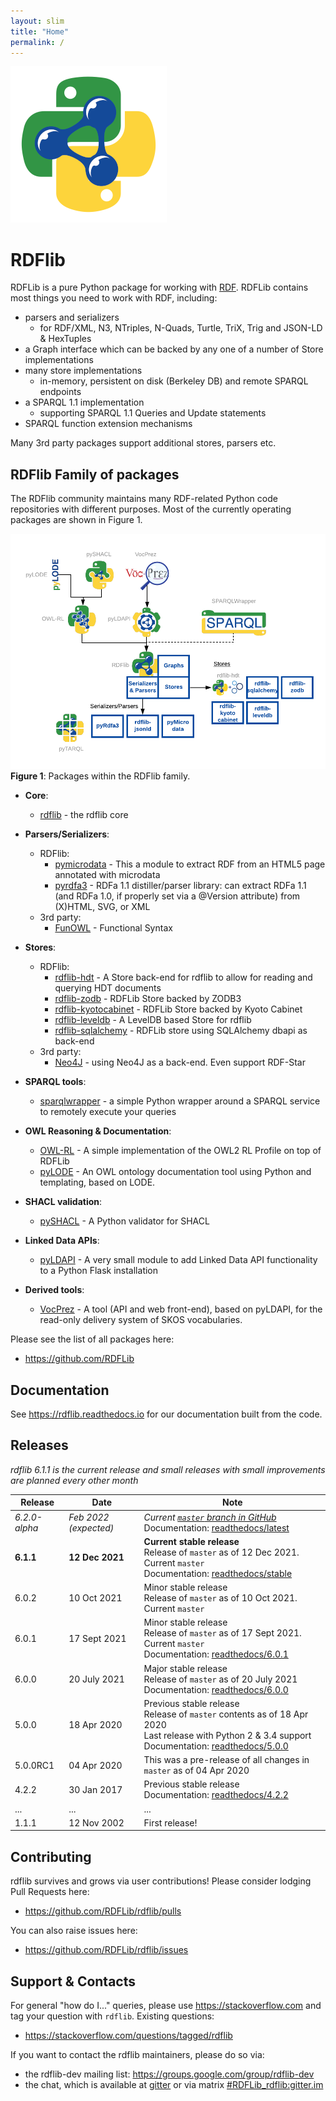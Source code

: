 ```yaml
---
layout: slim
title: "Home"
permalink: /
---
```

![](images/RDFlib-250.png)

# RDFlib
RDFLib is a pure Python package for working with [RDF](http://www.w3.org/RDF/). RDFLib contains most things you need to work with RDF, including:

* parsers and serializers
    * for RDF/XML, N3, NTriples, N-Quads, Turtle, TriX, Trig and JSON-LD & HexTuples
* a Graph interface which can be backed by any one of a number of Store implementations
* many store implementations 
    * in-memory, persistent on disk (Berkeley DB) and remote SPARQL endpoints
* a SPARQL 1.1 implementation
    * supporting SPARQL 1.1 Queries and Update statements
* SPARQL function extension mechanisms

Many 3rd party packages support additional stores, parsers etc.

## RDFlib Family of packages
The RDFlib community maintains many RDF-related Python code repositories with different purposes. Most of the currently
operating packages are shown in Figure 1.

![](images/rdflib-packages.png)  
**Figure 1**: Packages within the RDFlib family.

* **Core**:
    * [rdflib](https://github.com/RDFLib/rdflib) - the rdflib core

* **Parsers/Serializers**:
   * RDFlib:
       * [pymicrodata](https://github.com/RDFLib/pymicrodata) - This a module to extract RDF from an HTML5 page annotated with microdata
       * [pyrdfa3](https://github.com/RDFLib/pyrdfa3) - RDFa 1.1 distiller/parser library: can extract RDFa 1.1 (and RDFa 1.0, if properly set via a @Version attribute) from (X)HTML, SVG, or XML
   * 3rd party:
       * [FunOWL](https://github.com/hsolbrig/funowl) - Functional Syntax

* **Stores**:   
    * RDFlib:  
       * [rdflib-hdt](https://github.com/RDFLib/rdflib-hdt) - A Store back-end for rdflib to allow for reading and querying HDT documents
       * [rdflib-zodb](https://github.com/RDFLib/rdflib-zodb) - RDFLib Store backed by ZODB3
       * [rdflib-kyotocabinet](https://github.com/RDFLib/rdflib-kyotocabinet) - RDFLib Store backed by Kyoto Cabinet
       * [rdflib-leveldb](https://github.com/RDFLib/rdflib-leveldb) - A LevelDB based Store for rdflib
       * [rdflib-sqlalchemy](https://github.com/RDFLib/rdflib-sqlalchemy) - RDFLib store using SQLAlchemy dbapi as back-end
    * 3rd party:
       * [Neo4J](https://github.com/neo4j-labs/rdflib-neo4j) - using Neo4J as a back-end. Even support RDF-Star

* **SPARQL tools**:
    * [sparqlwrapper](https://github.com/RDFLib/sparqlwrapper) - a simple Python wrapper around a SPARQL service to remotely execute your queries

* **OWL Reasoning & Documentation**:    
    * [OWL-RL](https://github.com/RDFLib/OWL-RL) - A simple implementation of the OWL2 RL Profile on top of RDFLib
    * [pyLODE](https://github.com/RDFLib/pyLODE) - An OWL ontology documentation tool using Python and templating, based on LODE.

* **SHACL validation**:
    * [pySHACL](https://github.com/RDFLib/pySHACL) - A Python validator for SHACL

* **Linked Data APIs**:
    * [pyLDAPI](https://github.com/RDFLib/pyLDAPI) - A very small module to add Linked Data API functionality to a Python Flask installation

* **Derived tools**:  
    * [VocPrez](https://github.com/RDFLib/VocPrez) - A tool (API and web front-end), based on pyLDAPI, for the read-only delivery system of SKOS vocabularies.

Please see the list of all packages here:

* <https://github.com/RDFLib>


## Documentation
See <https://rdflib.readthedocs.io> for our documentation built from the code.


## Releases
*rdflib 6.1.1 is the current release and small releases with small improvements are planned every other month*

**Release** | **Date** | **Note**
--- | --- | ---
*6.2.0-alpha* | *Feb 2022 (expected)* | *Current [`master` branch in GitHub](https://github.com/RDFLib/rdflib/)* <br />Documentation: [readthedocs/latest](https://rdflib.readthedocs.io/en/latest/)
**6.1.1** | **12 Dec 2021** | **Current stable release**<br />Release of `master` as of 12 Dec 2021. Current `master`<br />Documentation: [readthedocs/stable](https://rdflib.readthedocs.io/en/stable/)
6.0.2 | 10 Oct 2021 | Minor stable release<br />Release of `master` as of 10 Oct 2021. Current `master`<br />
6.0.1 | 17 Sept 2021 | Minor stable release<br />Release of `master` as of 17 Sept 2021. Current `master`<br />Documentation: [readthedocs/6.0.1](https://rdflib.readthedocs.io/en/6.0.1/)
6.0.0 | 20 July 2021 | Major stable release<br />Release of `master` as of 20 July 2021<br />Documentation: [readthedocs/6.0.0](https://rdflib.readthedocs.io/en/6.0.0/)
5.0.0 | 18 Apr 2020 | Previous stable release<br />Release of `master` contents as of 18 Apr 2020<br />Last release with Python 2 & 3.4 support<br />Documentation: [readthedocs/5.0.0](https://rdflib.readthedocs.io/en/5.0.0/)
5.0.0RC1 | 04 Apr 2020 | This was a pre-release of all changes in `master` as of 04 Apr 2020
4.2.2 | 30 Jan 2017 | Previous stable release<br />Documentation: [readthedocs/4.2.2](https://rdflib.readthedocs.io/en/4.2.2/)
... | ... | ...
1.1.1 | 12 Nov 2002 | First release!


## Contributing
rdflib survives and grows via user contributions! Please consider lodging Pull Requests here:

* <https://github.com/RDFLib/rdflib/pulls>

You can also raise issues here:

* <https://github.com/RDFLib/rdflib/issues>


## Support & Contacts
For general "how do I..." queries, please use https://stackoverflow.com and tag your question with `rdflib`.
Existing questions:

* <https://stackoverflow.com/questions/tagged/rdflib>

If you want to contact the rdflib maintainers, please do so via:

* the rdflib-dev mailing list: <https://groups.google.com/group/rdflib-dev>
* the chat, which is available at [gitter](https://gitter.im/RDFLib/rdflib) or via matrix [#RDFLib_rdflib:gitter.im](https://matrix.to/#/#RDFLib_rdflib:gitter.im)
